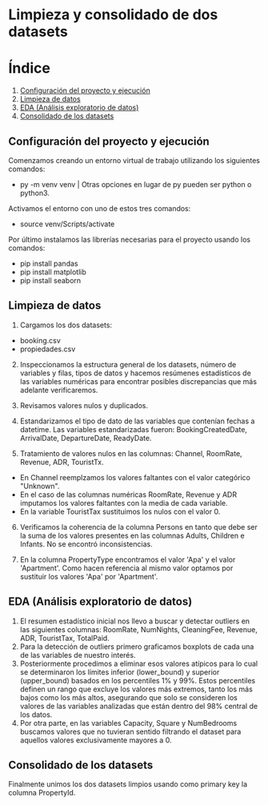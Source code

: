 # Limpieza y consolidado de dos datasets

# Índice

1. [Configuración del proyecto y ejecución](#configuración-del-proyecto-y-ejecución)
2. [Limpieza de datos](#limpieza-de-datos)
3. [EDA (Análisis exploratorio de datos)](#eda-análisis-exploratorio-de-datos)
1. [Consolidado de los datasets](#consolidado-de-los-datasets)

## Configuración del proyecto y ejecución

Comenzamos creando un entorno virtual de trabajo utilizando los siguientes comandos:

- py -m venv venv | Otras opciones en lugar de py pueden ser python o python3.

Activamos el entorno con uno de estos tres comandos:

- source venv/Scripts/activate

Por último instalamos las librerías necesarias para el proyecto usando los comandos:
- pip install pandas
- pip install matplotlib
- pip install seaborn

## Limpieza de datos

1) Cargamos los dos datasets: 

- booking.csv
- propiedades.csv

2) Inspeccionamos la estructura general de los datasets, número de variables y filas, tipos de datos y hacemos resúmenes estadísticos de las variables numéricas para encontrar posibles discrepancias que más adelante verificaremos.

3) Revisamos valores nulos y duplicados. 

4) Estandarizamos el tipo de dato de las variables que contenían fechas a datetime. Las variables estandarizadas fueron: BookingCreatedDate, ArrivalDate, DepartureDate, ReadyDate.

5) Tratamiento de valores nulos en las columnas: Channel, RoomRate, Revenue, ADR, TouristTx.

- En Channel reemplzamos los valores faltantes con el valor categórico "Unknown".
- En el caso de las columnas numéricas RoomRate, Revenue y ADR imputamos los valores faltantes con la media de cada variable. 
- En la variable TouristTax sustituimos los nulos con el valor 0.

6) Verificamos la coherencia de la columna Persons en tanto que debe ser la suma de los valores presentes en las columnas Adults, Children e Infants. No se encontró inconsistencias. 

7) En la columna PropertyType encontramos el valor 'Apa' y el valor 'Apartment'. Como hacen referencia al mismo valor optamos por sustituir los valores 'Apa' por 'Apartment'. 

## EDA (Análisis exploratorio de datos)

1) El resumen estadístico inicial nos llevo a buscar y detectar outliers en las siguientes columnas: RoomRate, NumNights, CleaningFee, Revenue, ADR, TouristTax, TotalPaid.  
2) Para la detección de outliers primero graficamos boxplots de cada una de las variables de nuestro interés. 
3) Posteriormente procedimos a eliminar esos valores atípicos para lo cual se determinaron los límites inferior (lower_bound) y superior (upper_bound) basados en los percentiles 1% y 99%. Estos percentiles definen un rango que excluye los valores más extremos, tanto los más bajos como los más altos, asegurando que solo se consideren los valores de las variables analizadas que están dentro del 98% central de los datos.
4) Por otra parte, en las variables Capacity, Square y NumBedrooms buscamos valores que no tuvieran sentido filtrando el dataset para aquellos valores exclusivamente mayores a 0.


## Consolidado de los datasets

Finalmente unimos los dos datasets limpios usando como primary key la columna PropertyId. 